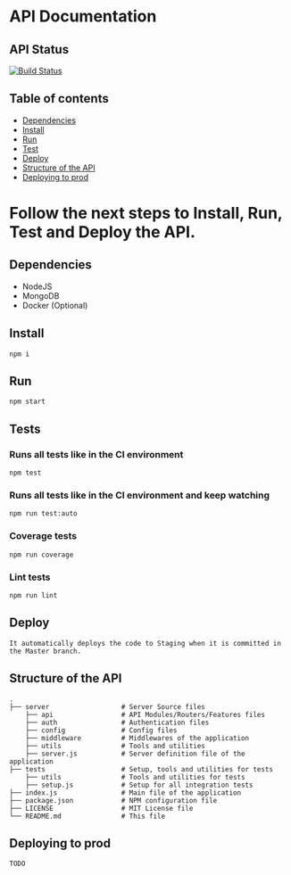 # API Documentation

## API Status
[![Build Status](https://semaphoreci.com/api/v1/<semaphoreAccount>/<apiProjectName>/branches/master/badge.svg)](https://semaphoreci.com/<semaphoreAccount>/<apiProjectName>)

## Table of contents

* [Dependencies](#dependencies)
* [Install](#install)
* [Run](#run)
* [Test](#test)
* [Deploy](#deploy)
* [Structure of the API](#structure-of-the-api)
* [Deploying to prod](#deploying-to-prod)

# Follow the next steps to Install, Run, Test and Deploy the API.

## Dependencies

* NodeJS
* MongoDB
* Docker (Optional)

## Install
```
npm i
```

## Run
```
npm start
```

## Tests
### Runs all tests like in the CI environment
```
npm test
```
### Runs all tests like in the CI environment and keep watching
```
npm run test:auto
```
### Coverage tests
```
npm run coverage
```
### Lint tests
```
npm run lint
```

## Deploy
```
It automatically deploys the code to Staging when it is committed in the Master branch.
```

## Structure of the API
    .
    ├── server                  # Server Source files
        ├── api                 # API Modules/Routers/Features files
        ├── auth                # Authentication files
        ├── config              # Config files
        ├── middleware          # Middlewares of the application
        ├── utils               # Tools and utilities
        ├── server.js           # Server definition file of the application
    ├── tests                   # Setup, tools and utilities for tests
        ├── utils               # Tools and utilities for tests
        ├── setup.js            # Setup for all integration tests
    ├── index.js                # Main file of the application
    ├── package.json            # NPM configuration file
    ├── LICENSE                 # MIT License file
    └── README.md               # This file

## Deploying to prod 
```
TODO
```
